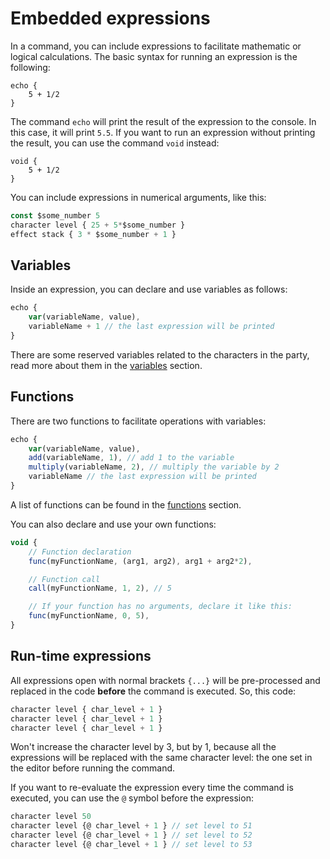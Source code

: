 # Embedded expressions

In a command, you can include expressions to facilitate mathematic or logical calculations. The basic syntax for running an expression is the following:

```
echo {
    5 + 1/2
}
```

The command `echo` will print the result of the expression to the console. In this case, it will print `5.5`. If you want to run an expression without printing the result, you can use the command `void` instead:

```
void {
    5 + 1/2
}
```

You can include expressions in numerical arguments, like this:

```js
const $some_number 5
character level { 25 + 5*$some_number }
effect stack { 3 * $some_number + 1 }
```

## Variables
Inside an expression, you can declare and use variables as follows:

```js
echo {
    var(variableName, value),
    variableName + 1 // the last expression will be printed
}
```

There are some reserved variables related to the characters in the party, read more about them in the [variables](./variables.md) section.

## Functions
There are two functions to facilitate operations with variables:

```js
echo {
    var(variableName, value),
    add(variableName, 1), // add 1 to the variable
    multiply(variableName, 2), // multiply the variable by 2
    variableName // the last expression will be printed
}
```

A list of functions can be found in the [functions](./functions.md) section.

You can also declare and use your own functions:

```js
void {
    // Function declaration
    func(myFunctionName, (arg1, arg2), arg1 + arg2*2),

    // Function call
    call(myFunctionName, 1, 2), // 5

    // If your function has no arguments, declare it like this:
    func(myFunctionName, 0, 5),
}
```

## Run-time expressions
All expressions open with normal brackets `{...}` will be pre-processed and replaced in the code **before** the command is executed. So, this code:

```js
character level { char_level + 1 }
character level { char_level + 1 }
character level { char_level + 1 }
```

Won't increase the character level by 3, but by 1, because all the expressions will be replaced with the same character level: the one set in the editor before running the command.

If you want to re-evaluate the expression every time the command is executed, you can use the `@` symbol before the expression:

```js
character level 50
character level {@ char_level + 1 } // set level to 51
character level {@ char_level + 1 } // set level to 52
character level {@ char_level + 1 } // set level to 53
```